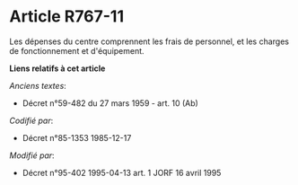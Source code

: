 # Article R767-11

Les dépenses du centre comprennent les frais de personnel, et les charges de fonctionnement et d'équipement.

**Liens relatifs à cet article**

_Anciens textes_:

  - Décret n°59-482 du 27 mars 1959 - art. 10 (Ab)

_Codifié par_:

  - Décret n°85-1353 1985-12-17

_Modifié par_:

  - Décret n°95-402 1995-04-13 art. 1 JORF 16 avril 1995
